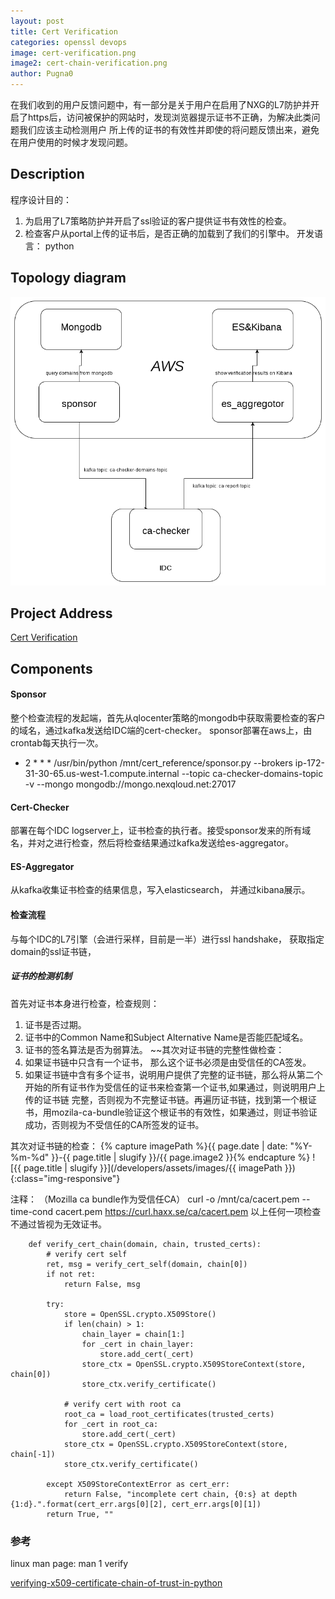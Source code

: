 ```yaml
---
layout: post
title: Cert Verification
categories: openssl devops
image: cert-verification.png
image2: cert-chain-verification.png
author: Pugna0
---
```


在我们收到的用户反馈问题中，有一部分是关于用户在启用了NXG的L7防护并开启了https后，访问被保护的网站时，发现浏览器提示证书不正确，为解决此类问题我们应该主动检测用户
所上传的证书的有效性并即使的将问题反馈出来，避免在用户使用的时候才发现问题。

## Description
程序设计目的：
1. 为启用了L7策略防护并开启了ssl验证的客户提供证书有效性的检查。
2. 检查客户从portal上传的证书后，是否正确的加载到了我们的引擎中。
开发语言：
    python

## Topology diagram
![img](https://github.com/pugna0/certificate-verification/blob/master/imgs/cert-verification.png)


## Project Address
[Cert Verification](https://gitlab.nexusguard.net/platform/platform-boy/tree/master/cert_reference)

## Components
#### Sponsor
整个检查流程的发起端，首先从qlocenter策略的mongodb中获取需要检查的客户的域名，通过kafka发送给IDC端的cert-checker。
sponsor部署在aws上，由crontab每天执行一次。
* 2 * * * /usr/bin/python /mnt/cert_reference/sponsor.py --brokers ip-172-31-30-65.us-west-1.compute.internal --topic ca-checker-domains-topic -v --mongo mongodb://mongo.nexqloud.net:27017

#### Cert-Checker
部署在每个IDC logserver上，证书检查的执行者。接受sponsor发来的所有域名，并对之进行检查，然后将检查结果通过kafka发送给es-aggregator。

#### ES-Aggregator
从kafka收集证书检查的结果信息，写入elasticsearch， 并通过kibana展示。

#### 检查流程
与每个IDC的L7引擎（会进行采样，目前是一半）进行ssl handshake， 获取指定domain的ssl证书链，

##### 证书的检测机制
  首先对证书本身进行检查，检查规则：
  1. 证书是否过期。
  2. 证书中的Common Name和Subject Alternative Name是否能匹配域名。
  3. 证书的签名算法是否为弱算法。
  ~~其次对证书链的完整性做检查：
  1. 如果证书链中只含有一个证书， 那么这个证书必须是由受信任的CA签发。
  2. 如果证书链中含有多个证书，说明用户提供了完整的证书链，那么将从第二个开始的所有证书作为受信任的证书来检查第一个证书,如果通过，则说明用户上传的证书链
  完整，否则视为不完整证书链。再遍历证书链，找到第一个根证书，用mozila-ca-bundle验证这个根证书的有效性，如果通过，则证书验证成功，否则视为不受信任的CA所签发的证书。

  其次对证书链的检查：
  {% capture imagePath %}{{ page.date | date: "%Y-%m-%d" }}-{{ page.title | slugify }}/{{ page.image2 }}{% endcapture %}
  ![{{ page.title | slugify }}](/developers/assets/images/{{ imagePath }}){:class="img-responsive"}

  注释： （Mozilla ca bundle作为受信任CA）
  curl -o /mnt/ca/cacert.pem --time-cond cacert.pem https://curl.haxx.se/ca/cacert.pem
  以上任何一项检查不通过皆视为无效证书。
``` python2
    def verify_cert_chain(domain, chain, trusted_certs):
        # verify cert self
        ret, msg = verify_cert_self(domain, chain[0])
        if not ret:
            return False, msg

        try:
            store = OpenSSL.crypto.X509Store()
            if len(chain) > 1:
                chain_layer = chain[1:]
                for _cert in chain_layer:
                    store.add_cert(_cert)
                store_ctx = OpenSSL.crypto.X509StoreContext(store, chain[0])
                store_ctx.verify_certificate()

            # verify cert with root ca
            root_ca = load_root_certificates(trusted_certs)
            for _cert in root_ca:
                store.add_cert(_cert)
            store_ctx = OpenSSL.crypto.X509StoreContext(store, chain[-1])
            store_ctx.verify_certificate()

        except X509StoreContextError as cert_err:
            return False, "incomplete cert chain, {0:s} at depth {1:d}.".format(cert_err.args[0][2], cert_err.args[0][1])
        return True, ""
```

### 参考
linux man page: man 1 verify

[verifying-x509-certificate-chain-of-trust-in-python](http://aviadas.com/blog/2015/06/18/verifying-x509-certificate-chain-of-trust-in-python/)
